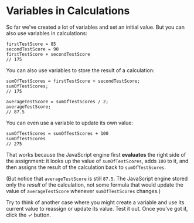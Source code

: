 # Variables in Calculations

So far we've created a lot of variables and set an initial value. But you can
also use variables in calculations:

```
firstTestScore = 85
secondTestScore = 90
firstTestScore + secondTestScore
// 175
```

You can also use variables to store the result of a calculation:

```
sumOfTestScores = firstTestScore + secondTestScore;
sumOfTestScores;
// 175

averageTestScore = sumOfTestScores / 2;
averageTestScore;
// 87.5
```

You can even use a variable to update its own value:

```
sumOfTestScores = sumOfTestScores + 100
sumOfTestScores
// 275
```

That works because the JavaScript engine first **evaluates** the right side of
the assignment: it looks up the value of `sumOfTestScores`, adds `100` to it,
and then assigns the result of the calculation back to `sumOfTestScores`.

(But notice that `averageTestScore` is still `87.5`. The JavaScript engine stored
only the _result_ of the calculation, not some formula that would update the
value of `averageTestScore` whenever `sumOfTestScores` changes.)

Try to think of another case where you might create a variable and use its
current value to reassign or update its value. Test it out. Once you've got it,
click the ✓ button.
